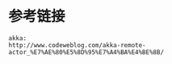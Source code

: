 # 参考链接
    akka:
    http://www.codeweblog.com/akka-remote-actor_%E7%AE%80%E5%8D%95%E7%A4%BA%E4%BE%8B/
